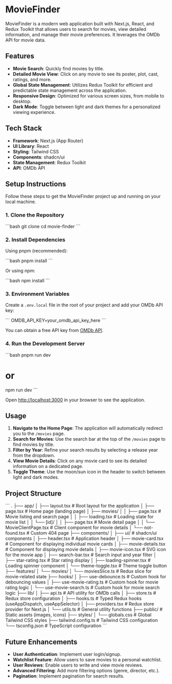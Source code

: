 # MovieFinder

MovieFinder is a modern web application built with Next.js, React, and Redux Toolkit that allows users to search for movies, view detailed information, and manage their movie preferences. It leverages the OMDb API for movie data.

## Features

*   **Movie Search**: Quickly find movies by title.
*   **Detailed Movie View**: Click on any movie to see its poster, plot, cast, ratings, and more.
*   **Global State Management**: Utilizes Redux Toolkit for efficient and predictable state management across the application.
*   **Responsive Design**: Optimized for various screen sizes, from mobile to desktop.
*   **Dark Mode**: Toggle between light and dark themes for a personalized viewing experience.

## Tech Stack

*   **Framework**: Next.js (App Router)
*   **UI Library**: React
*   **Styling**: Tailwind CSS
*   **Components**: shadcn/ui
*   **State Management**: Redux Toolkit
*   **API**: OMDb API

## Setup Instructions

Follow these steps to get the MovieFinder project up and running on your local machine.

### 1. Clone the Repository

\`\`\`bash
git clone <your-repository-url>
cd movie-finder
\`\`\`

### 2. Install Dependencies

Using pnpm (recommended):

\`\`\`bash
pnpm install
\`\`\`

Or using npm:

\`\`\`bash
npm install
\`\`\`

### 3. Environment Variables

Create a `.env.local` file in the root of your project and add your OMDb API key:

\`\`\`
OMDB_API_KEY=your_omdb_api_key_here
\`\`\`

You can obtain a free API key from [OMDb API](http://www.omdbapi.com/).

### 4. Run the Development Server

\`\`\`bash
pnpm run dev
# or
npm run dev
\`\`\`

Open [http://localhost:3000](http://localhost:3000) in your browser to see the application.

## Usage

1.  **Navigate to the Home Page**: The application will automatically redirect you to the `/movies` page.
2.  **Search for Movies**: Use the search bar at the top of the `/movies` page to find movies by title.
3.  **Filter by Year**: Refine your search results by selecting a release year from the dropdown.
4.  **View Movie Details**: Click on any movie card to see its detailed information on a dedicated page.
5.  **Toggle Theme**: Use the moon/sun icon in the header to switch between light and dark modes.

## Project Structure

\`\`\`
.
├── app/
│   ├── layout.tsx             # Root layout for the application
│   ├── page.tsx               # Home page (landing page)
│   ├── movies/
│   │   ├── page.tsx           # Movie listing and search page
│   │   ├── loading.tsx        # Loading state for movie list
│   │   └── [id]/
│   │       ├── page.tsx       # Movie detail page
│   │       └── MovieClientPage.tsx # Client component for movie details
│   └── not-found.tsx          # Custom 404 page
├── components/
│   ├── ui/                    # shadcn/ui components
│   ├── header.tsx             # Application header
│   ├── movie-card.tsx         # Component for displaying individual movie cards
│   ├── movie-details.tsx      # Component for displaying movie details
│   ├── movie-icon.tsx         # SVG icon for the movie app
│   ├── search-bar.tsx         # Search input and year filter
│   ├── star-rating.tsx        # Star rating display
│   ├── loading-spinner.tsx    # Loading spinner component
│   └── theme-toggle.tsx       # Theme toggle button
├── features/
│   └── movies/
│       └── moviesSlice.ts     # Redux slice for movie-related state
├── hooks/
│   ├── use-debounce.ts        # Custom hook for debouncing values
│   ├── use-movie-rating.ts    # Custom hook for movie rating logic
│   └── use-movie-search.ts    # Custom hook for movie search logic
├── lib/
│   ├── api.ts                 # API utility for OMDb calls
│   ├── store.ts               # Redux store configuration
│   ├── hooks.ts               # Typed Redux hooks (useAppDispatch, useAppSelector)
│   ├── providers.tsx          # Redux store provider for Next.js
│   └── utils.ts               # General utility functions
├── public/                    # Static assets (images, icons)
├── styles/
│   └── globals.css            # Global Tailwind CSS styles
├── tailwind.config.ts         # Tailwind CSS configuration
└── tsconfig.json              # TypeScript configuration
\`\`\`

## Future Enhancements

*   **User Authentication**: Implement user login/signup.
*   **Watchlist Feature**: Allow users to save movies to a personal watchlist.
*   **User Reviews**: Enable users to write and view movie reviews.
*   **Advanced Filtering**: Add more filtering options (genre, director, etc.).
*   **Pagination**: Implement pagination for search results.
